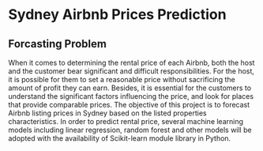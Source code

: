 # Sydney Airbnb Prices Prediction

## Forcasting Problem
When it comes to determining the rental price of each Airbnb, both the host and the customer bear significant and difficult responsibilities. For the host, it is possible for them to set a reasonable price without sacrificing the amount of profit they can earn. Besides, it is essential for the customers to understand the significant factors influencing the price, and look for places that provide comparable prices. The objective of this project is to forecast Airbnb listing prices in Sydney based on the listed properties characteristics. In order to predict rental price, several machine learning models including linear regression, random forest and other models will be adopted with the availability of Scikit-learn module library in Python.
